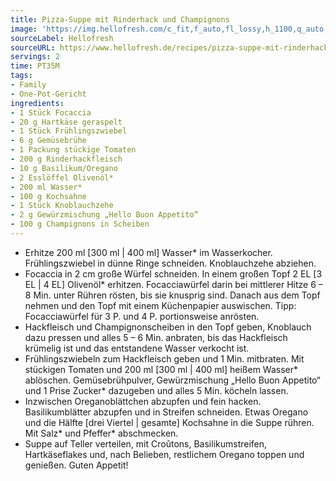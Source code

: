 ```yaml
---
title: Pizza-Suppe mit Rinderhack und Champignons
image: 'https://img.hellofresh.com/c_fit,f_auto,fl_lossy,h_1100,q_auto,w_2600/hellofresh_s3/image/pizza-suppe-mit-rinderhack-und-champignons-0d45786e.jpg'
sourceLabel: Hellofresh
sourceURL: https://www.hellofresh.de/recipes/pizza-suppe-mit-rinderhack-und-champignons-61a61f83d5caae7ecd111b0a
servings: 2
time: PT35M
tags:
- Family
- One-Pot-Gericht
ingredients:
- 1 Stück Focaccia
- 20 g Hartkäse geraspelt
- 1 Stück Frühlingszwiebel
- 6 g Gemüsebrühe
- 1 Packung stückige Tomaten
- 200 g Rinderhackfleisch
- 10 g Basilikum/Oregano
- 2 Esslöffel Olivenöl*
- 200 ml Wasser*
- 100 g Kochsahne
- 1 Stück Knoblauchzehe
- 2 g Gewürzmischung „Hello Buon Appetito“
- 100 g Champignons in Scheiben
---
```


- Erhitze 200 ml [300 ml | 400 ml] Wasser\* im Wasserkocher. Frühlingszwiebel in dünne Ringe schneiden. Knoblauchzehe abziehen.
- Focaccia in 2 cm große Würfel schneiden. In einem großen Topf 2 EL [3 EL | 4 EL] Olivenöl\* erhitzen. Focacciawürfel darin bei mittlerer Hitze 6 – 8 Min. unter Rühren rösten, bis sie knusprig sind. Danach aus dem Topf nehmen und den Topf mit einem Küchenpapier auswischen. Tipp: Focacciawürfel für 3 P. und 4 P. portionsweise anrösten.
- Hackfleisch und Champignonscheiben in den Topf geben, Knoblauch dazu pressen und alles 5 – 6 Min. anbraten, bis das Hackfleisch krümelig ist und das entstandene Wasser verkocht ist.
- Frühlingszwiebeln zum Hackfleisch geben und 1 Min. mitbraten. Mit stückigen Tomaten und 200 ml [300 ml | 400 ml] heißem Wasser\* ablöschen. Gemüsebrühpulver, Gewürzmischung „Hello Buon Appetito“ und 1 Prise Zucker\* dazugeben und alles 5 Min. köcheln lassen.
- Inzwischen Oreganoblättchen abzupfen und fein hacken. Basilikumblätter abzupfen und in Streifen schneiden. Etwas Oregano und die Hälfte [drei Viertel | gesamte] Kochsahne in die Suppe rühren. Mit Salz\* und Pfeffer\* abschmecken.
- Suppe auf Teller verteilen, mit Croûtons, Basilikumstreifen, Hartkäseflakes und, nach Belieben, restlichem Oregano toppen und genießen. Guten Appetit!
